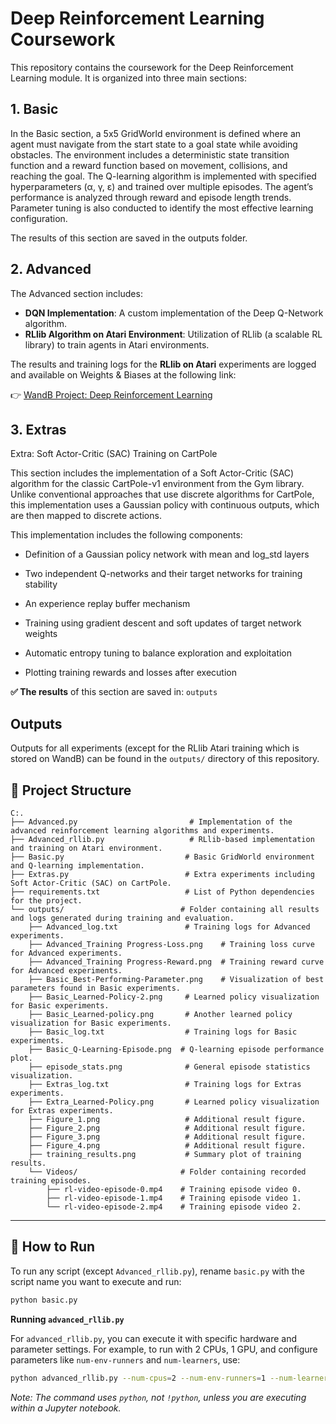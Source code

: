 # Deep Reinforcement Learning Coursework

This repository contains the coursework for the Deep Reinforcement Learning module. It is organized into three main sections:

## 1. Basic

In the Basic section, a 5x5 GridWorld environment is defined where an agent must navigate from the start state to a goal state while avoiding obstacles. The environment includes a deterministic state transition function and a reward function based on movement, collisions, and reaching the goal. The Q-learning algorithm is implemented with specified hyperparameters (α, γ, ε) and trained over multiple episodes. The agent’s performance is analyzed through reward and episode length trends. Parameter tuning is also conducted to identify the most effective learning configuration.

The results of this section are saved in the outputs folder.

## 2. Advanced

The Advanced section includes:

- **DQN Implementation**: A custom implementation of the Deep Q-Network algorithm.
- **RLlib Algorithm on Atari Environment**: Utilization of RLlib (a scalable RL library) to train agents in Atari environments.

The results and training logs for the **RLlib on Atari** experiments are logged and available on Weights & Biases at the following link:

👉 [WandB Project: Deep Reinforcement Learning](https://wandb.ai/anndischeh-univ-/Deep%20Reinforcement%20Learning)

## 3. Extras

Extra: Soft Actor-Critic (SAC) Training on CartPole

This section includes the implementation of a Soft Actor-Critic (SAC) algorithm for the classic CartPole-v1 environment from the Gym library. Unlike conventional approaches that use discrete algorithms for CartPole, this implementation uses a Gaussian policy with continuous outputs, which are then mapped to discrete actions.

This implementation includes the following components:

- Definition of a Gaussian policy network with mean and log_std layers

- Two independent Q-networks and their target networks for training stability

- An experience replay buffer mechanism

- Training using gradient descent and soft updates of target network weights

- Automatic entropy tuning to balance exploration and exploitation

- Plotting training rewards and losses after execution

**✅ The results** of this section are saved in: `outputs`

## Outputs

Outputs for all experiments (except for the RLlib Atari training which is stored on WandB) can be found in the `outputs/` directory of this repository.

## 📁 Project Structure
```
C:.
├── Advanced.py                         # Implementation of the advanced reinforcement learning algorithms and experiments.
├── Advanced_rllib.py                   # RLlib-based implementation and training on Atari environment.
├── Basic.py                           # Basic GridWorld environment and Q-learning implementation.
├── Extras.py                          # Extra experiments including Soft Actor-Critic (SAC) on CartPole.
├── requirements.txt                   # List of Python dependencies for the project.
└── outputs/                          # Folder containing all results and logs generated during training and evaluation.
    ├── Advanced_log.txt               # Training logs for Advanced experiments.
    ├── Advanced_Training Progress-Loss.png    # Training loss curve for Advanced experiments.
    ├── Advanced_Training Progress-Reward.png  # Training reward curve for Advanced experiments.
    ├── Basic_Best-Performing-Parameter.png    # Visualization of best parameters found in Basic experiments.
    ├── Basic_Learned-Policy-2.png     # Learned policy visualization for Basic experiments.
    ├── Basic_Learned-policy.png       # Another learned policy visualization for Basic experiments.
    ├── Basic_log.txt                  # Training logs for Basic experiments.
    ├── Basic_Q-Learning-Episode.png  # Q-learning episode performance plot.
    ├── episode_stats.png              # General episode statistics visualization.
    ├── Extras_log.txt                 # Training logs for Extras experiments.
    ├── Extra_Learned-Policy.png       # Learned policy visualization for Extras experiments.
    ├── Figure_1.png                   # Additional result figure.
    ├── Figure_2.png                   # Additional result figure.
    ├── Figure_3.png                   # Additional result figure.
    ├── Figure_4.png                   # Additional result figure.
    ├── training_results.png           # Summary plot of training results.
    └── Videos/                       # Folder containing recorded training episodes.
        ├── rl-video-episode-0.mp4    # Training episode video 0.
        ├── rl-video-episode-1.mp4    # Training episode video 1.
        └── rl-video-episode-2.mp4    # Training episode video 2.

```

---

## 🚀 How to Run

To run any script (except `Advanced_rllib.py`), rename `basic.py` with the script name you want to execute and run:

```bash
python basic.py
```


**Running `advanced_rllib.py`**

For `advanced_rllib.py`, you can execute it with specific hardware and parameter settings. For example, to run with 2 CPUs, 1 GPU, and configure parameters like `num-env-runners` and `num-learners`, use:

```bash
python advanced_rllib.py --num-cpus=2 --num-env-runners=1 --num-learners=1 --num-gpus-per-learner=1 --framework=torch
```

*Note: The command uses `python`, not `!python`, unless you are executing within a Jupyter notebook.*


